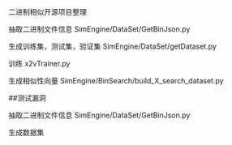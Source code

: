 二进制相似开源项目整理


抽取二进制文件信息
SimEngine/DataSet/GetBinJson.py

生成训练集，测试集，验证集
SimEngine/DataSet/getDataset.py

训练
x2vTrainer.py

生成相似性向量
SimEngine/BinSearch/build_X_search_dataset.py




##测试漏洞

抽取二进制文件信息
SimEngine/DataSet/GetBinJson.py

生成数据集

